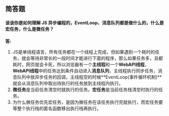 ## 简答题

#### 谈谈你是如何理解 JS 异步编程的，EventLoop、消息队列都是做什么的，什么是宏任务，什么是微任务？

**答:** 

1. JS是单线程语言，所有任务都在一个线程上完成，但如果遇到一个耗时的任务，就会等待非常长的一段时间才能进行下面的程序，那么如果任务多，且都耗时，网页就会卡死，所以浏览器有一个**主线程**和一个**WebAPI线程**，**WebAPI线程**中的任务达到条件自动进入**消息队列**，主线程执行同步任务，消息队列中放异步任务的回调，主线程空的时候**EventLoop(事件循环机制)**就会从消息队列中取出待执行的任务放到主线程内执行。
2. **微任务**是当前任务清空时就执行的任务。**宏任务**是当前任务栈清空时执行的任务。
3. 为什么微任务优先宏任务，是因为微任务在该任务执行完就执行，而宏任务要等整个执行栈的匿名函数移出执行栈再执行。


